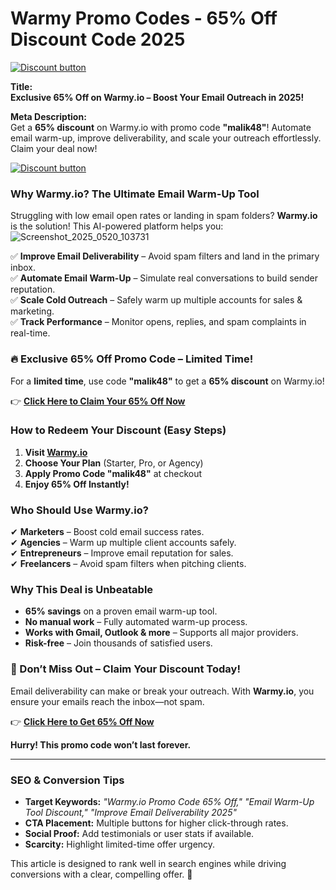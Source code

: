 # Warmy Promo Codes - 65% Off Discount Code  2025

[![Discount button](https://github.com/user-attachments/assets/899c29fe-5e13-4b84-8971-86154b5678e3)](https://warmy.io/?fpr=malik48&fp_sid=yes)



**Title:**  
**Exclusive 65% Off on Warmy.io – Boost Your Email Outreach in 2025!**  

**Meta Description:**  
Get a **65% discount** on Warmy.io with promo code **"malik48"**! Automate email warm-up, improve deliverability, and scale your outreach effortlessly. Claim your deal now!  


[![Discount button](https://github.com/user-attachments/assets/899c29fe-5e13-4b84-8971-86154b5678e3)](https://warmy.io/?fpr=malik48&fp_sid=yes)

### **Why Warmy.io? The Ultimate Email Warm-Up Tool**  

Struggling with low email open rates or landing in spam folders? **Warmy.io** is the solution! This AI-powered platform helps you:  
![Screenshot_2025_0520_103731](https://github.com/user-attachments/assets/0b995f3f-b4f1-44c2-9600-d4adf7e346d9)

✅ **Improve Email Deliverability** – Avoid spam filters and land in the primary inbox.  
✅ **Automate Email Warm-Up** – Simulate real conversations to build sender reputation.  
✅ **Scale Cold Outreach** – Safely warm up multiple accounts for sales & marketing.  
✅ **Track Performance** – Monitor opens, replies, and spam complaints in real-time.  

### **🔥 Exclusive 65% Off Promo Code – Limited Time!**  

For a **limited time**, use code **"malik48"** to get a **65% discount** on Warmy.io!  

👉 **[Click Here to Claim Your 65% Off Now](https://warmy.io/?fpr=malik48&fp_sid=yes)**  

### **How to Redeem Your Discount (Easy Steps)**  
1. **Visit [Warmy.io](https://warmy.io/?fpr=malik48&fp_sid=yes)**  
2. **Choose Your Plan** (Starter, Pro, or Agency)  
3. **Apply Promo Code "malik48"** at checkout  
4. **Enjoy 65% Off Instantly!**  

### **Who Should Use Warmy.io?**  
✔ **Marketers** – Boost cold email success rates.  
✔ **Agencies** – Warm up multiple client accounts safely.  
✔ **Entrepreneurs** – Improve email reputation for sales.  
✔ **Freelancers** – Avoid spam filters when pitching clients.  

### **Why This Deal is Unbeatable**  
- **65% savings** on a proven email warm-up tool.  
- **No manual work** – Fully automated warm-up process.  
- **Works with Gmail, Outlook & more** – Supports all major providers.  
- **Risk-free** – Join thousands of satisfied users.  

### **🚀 Don’t Miss Out – Claim Your Discount Today!**  
Email deliverability can make or break your outreach. With **Warmy.io**, you ensure your emails reach the inbox—not spam.  

👉 **[Click Here to Get 65% Off Now](https://warmy.io/?fpr=malik48&fp_sid=yes)**  

**Hurry! This promo code won’t last forever.**  

---  

### **SEO & Conversion Tips**  
- **Target Keywords:** *"Warmy.io Promo Code 65% Off," "Email Warm-Up Tool Discount," "Improve Email Deliverability 2025"*  
- **CTA Placement:** Multiple buttons for higher click-through rates.  
- **Social Proof:** Add testimonials or user stats if available.  
- **Scarcity:** Highlight limited-time offer urgency.  

This article is designed to rank well in search engines while driving conversions with a clear, compelling offer. 🚀
